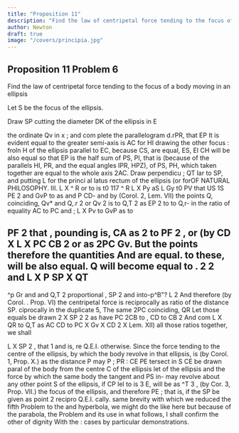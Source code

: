 ```yaml
---
title: "Proposition 11"
description: "Find the law of centripetal force tending to the focus of a body moving in an ellipsis"
author: Newton
draft: true
image: "/covers/principia.jpg"
---
```





## Proposition 11 Problem 6

Find the law of centripetal force tending to the focus of a body moving in an ellipsis

Let S be the focus of the ellipsis.

Draw SP cutting the diameter DK of the ellipsis in E 

the ordinate
Qv
in
x
;
and com
plete the parallelogram
d.rPR,
that
EP
It
is
evident
equal to the
greater semi-axis
is
AC
for
HI
drawing
the other focus
:
froln
H
of
the ellipsis parallel to
EC, because CS,
are equal, ES, El
CH
will
be also equal so that EP is the half sum of PS, PI, that is (because of
the parallels HI, PR, and the equal angles IPR, HPZ), of PS, PH, which
taken together are equal to the whole axis 2AC. Draw
perpendicu
;
QT
lar to
SP, and putting
L for the princi
al latus
rectum of the
ellipsis (or forOF NATURAL PHILOSOPHY.
III.
L X ^ R
or
to
is
t0
117
^ R
L X Py aS
L Gy
t0
PV
that
US
1S 
PE
2
and GvP to
as
and
P
CD- and by (Corol. 2, Lem. VII) the points Q,
coinciding, Qv*
and Q,.r 2 or Qv 2 is to Q,T 2 as EP 2 to
to Q,r- in the ratio of equality
AC
to
PC
and
;
L X Pv
to
GvP
as
to

PF
2
that
,
pounding
is,
CA
as
2
to
PF
2
,
or (by
CD
X L X PC
CB 2 or as 2PC
Gv. But the points
therefore the quantities
And
are equal.
to these, will be also equal.
Q
will become equal to
.
2
2
and
L X
P
SP X QT
--
^p
Gr
and
and Q,T 2 proportional
,
SP 2
and
into-p^B&quot;?
L
2
And therefore (by Corol.
.
Prop. VI) the centripetal force is reciprocally as
ratio of the distance SP.
ciprocally in the duplicate
5,
The same
2PC
coinciding,
QR
Let those equals be drawn
2
X SP 2
2
as
have
PC
2CB
to
,
CD to CB 2 And com
L X QR to Q,T as AC
CD to PC X Gv X CD 2 X
Lem. XII)
all those ratios together, we shall

L X SP 2
,
that
1 and
is, re
Q.E.I.
otherwise.
Since the force tending to the centre of the ellipsis, by which the body
revolve in that ellipsis, is (by Corol. 1, Prop. X.) as the distance
P may
P
;
PR
:
CE
PE
tersect in
S
CE
be drawn paral
of the body from the centre C of the ellipsis let
of the ellipsis and the force by which the same body
the tangent
and PS in-
may revolve about any other point S of the ellipsis, if
CP
lel to
is
3
E, will be as ^T 3 , (by Cor.
3,
Prop. VII.)
the focus of the ellipsis, and therefore
PE
;
that
is,
if the
SP
be given as
point
2
recipro
Q.E.I.
cally.
same brevity with which we reduced the fifth Problem to the
and
hyperbola, we might do the like here but because of the
parabola,
the
Problem and its use in what follows, I shall confirm the other
of
dignity
With
the
:
cases
by particular demonstrations.

